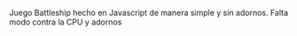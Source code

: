 Juego Battleship hecho en Javascript de manera simple y sin adornos. Falta modo contra la CPU y adornos
